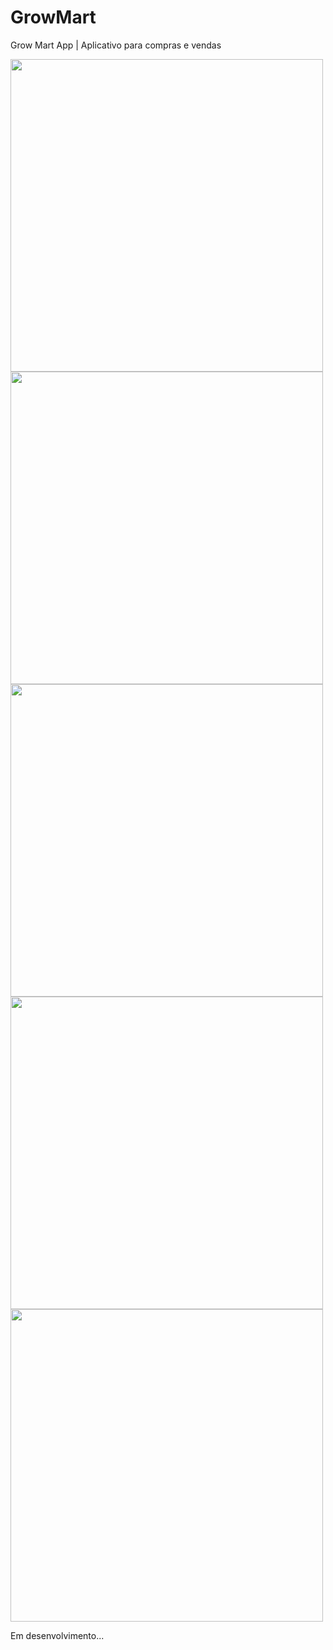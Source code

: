 # GrowMart
Grow Mart App | Aplicativo para compras e vendas

<img src="https://user-images.githubusercontent.com/79378229/186217504-5e21aac9-ad47-447e-a18e-5d8bf9cdeeaf.png" height="500"> <img src="https://user-images.githubusercontent.com/79378229/186217073-29014a88-29af-4de7-88a2-fdf8d31bff4f.png" height="500"> <img src="https://user-images.githubusercontent.com/79378229/191037151-f57ccb2e-3b6f-4a0a-b320-7ae5f0d4f339.png" height="500"> 
<img src="https://user-images.githubusercontent.com/79378229/191036948-49e88d30-a47a-4744-aa17-7483466920ea.png" height="500"> <img src="https://user-images.githubusercontent.com/79378229/191037314-de8c216b-4ed8-45b8-94a0-6f5d9d01c78f.png" height="500">


Em desenvolvimento...

